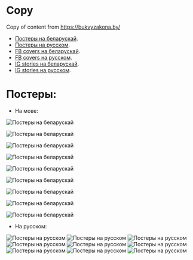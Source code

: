 # Copy 
Copy of content from https://bukvyzakona.by/



* [Постеры на беларускай](/poster_bel.zip).   
* [Постеры на русском](/poster_rus.zip).   
* [FB covers на беларускай](/fb_bel.zip).   
* [FB covers на русском](/fb_rus.zip).   
* [IG stories на беларускай](/inst_bel.zip).   
* [IG stories на русском](/inst_rus.zip).  

# Постеры: 
* На мове:

![Постеры на беларускай](/poster_bel/poster_bel_white-01.jpg)

![Постеры на беларускай](/poster_bel/poster_bel_white-02.jpg)

![Постеры на беларускай](/poster_bel/poster_bel_white-03.jpg)

![Постеры на беларускай](/poster_bel/poster_bel_white-04.jpg)

![Постеры на беларускай](/poster_bel/poster_bel_white-05.jpg)

![Постеры на беларускай](/poster_bel/poster_bel_white-06.jpg)

![Постеры на беларускай](/poster_bel/poster_bel_white-07.jpg)

![Постеры на беларускай](/poster_bel/poster_bel_white-08.jpg)

![Постеры на беларускай](/poster_bel/poster_bel_white-09.jpg)

* На русском:

![Постеры на русском](/poster_rus/poster_rus_white-01.jpg)
![Постеры на русском](/poster_rus/poster_rus_white-02.jpg)
![Постеры на русском](/poster_rus/poster_rus_white-03.jpg)
![Постеры на русском](/poster_rus/poster_rus_white-04.jpg)
![Постеры на русском](/poster_rus/poster_rus_white-05.jpg)
![Постеры на русском](/poster_rus/poster_rus_white-06.jpg)
![Постеры на русском](/poster_rus/poster_rus_white-07.jpg)
![Постеры на русском](/poster_rus/poster_rus_white-08.jpg)
![Постеры на русском](/poster_rus/poster_rus_white-09.jpg)

